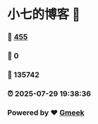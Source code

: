 # 小七的博客 :link:  
### :page_facing_up: [455](/tag.html) 
### :speech_balloon: 0 
### :hibiscus: 135742 
### :alarm_clock: 2025-07-29 19:38:36 
### Powered by :heart: [Gmeek](https://github.com/Meekdai/Gmeek)
